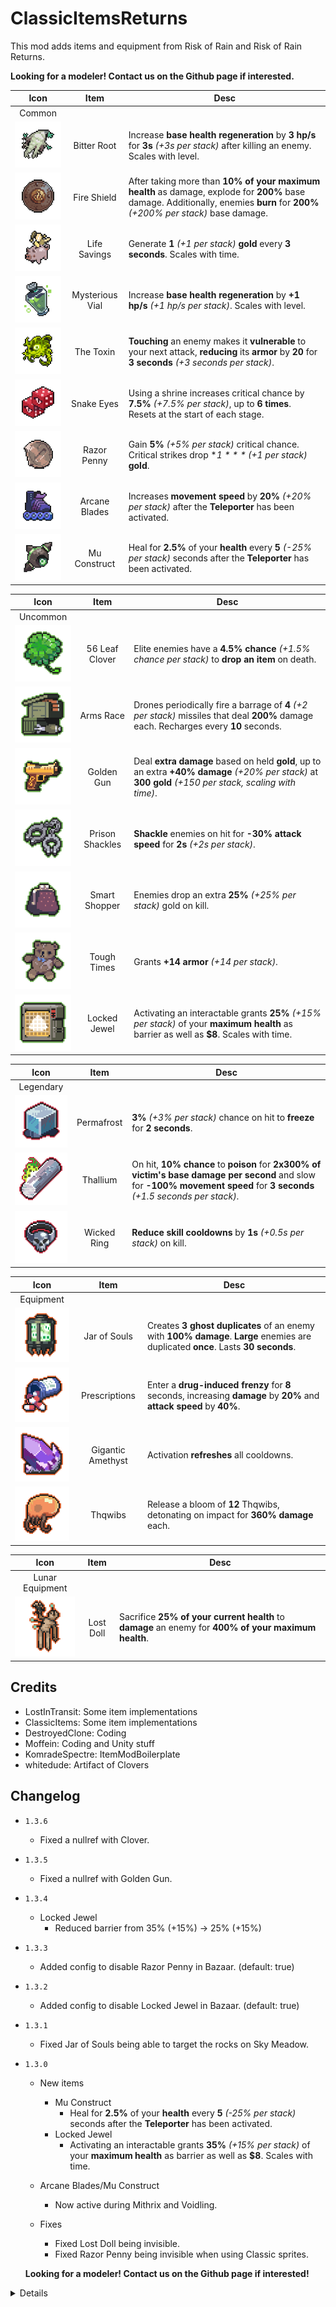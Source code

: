 # ClassicItemsReturns

This mod adds items and equipment from Risk of Rain and Risk of Rain Returns.

**Looking for a modeler! Contact us on the Github page if interested.**

| Icon | Item | Desc |
|:--:|:--:|--|
| Common | | |
| ![](https://raw.githubusercontent.com/DestroyedClone/RiskyClassicItems/master/Art%20Assets/returns%20resize/texIconRoot.png) | Bitter Root | Increase **base health regeneration** by **3 hp/s** for **3s** *(+3s per stack)* after killing an enemy. Scales with level.
| ![](https://raw.githubusercontent.com/DestroyedClone/RiskyClassicItems/master/Art%20Assets/returns%20resize/texIconFireShield.png) | Fire Shield | After taking more than **10% of your maximum health** as damage, explode for **200%** base damage. Additionally, enemies **burn** for **200%** *(+200% per stack)* base damage.
| ![](https://raw.githubusercontent.com/DestroyedClone/RiskyClassicItems/master/Art%20Assets/returns%20resize/texIconPig.png) | Life Savings | Generate **1** *(+1 per stack)* **gold** every **3 seconds**. Scales with time.
| ![](https://raw.githubusercontent.com/DestroyedClone/RiskyClassicItems/master/Art%20Assets/returns%20resize/texIconVial.png) | Mysterious Vial | Increase **base health regeneration** by **+1 hp/s** *(+1 hp/s per stack)*. Scales with level.
| ![](https://raw.githubusercontent.com/DestroyedClone/RiskyClassicItems/master/Art%20Assets/returns%20resize/texIconToxin.png) | The Toxin | **Touching** an enemy makes it **vulnerable** to your next attack, **reducing** its **armor** by **20** for **3 seconds** *(+3 seconds per stack)*.
| ![](https://raw.githubusercontent.com/DestroyedClone/RiskyClassicItems/master/Art%20Assets/returns%20resize/texIconDice.png) | Snake Eyes | Using a shrine increases critical chance by **7.5%** *(+7.5% per stack)*, up to **6 times**. Resets at the start of each stage.
| ![](https://raw.githubusercontent.com/DestroyedClone/RiskyClassicItems/master/Art%20Assets/returns%20resize/texIconPenny.png) | Razor Penny | Gain **5%** *(+5% per stack)* critical chance. Critical strikes drop **$1** *(+$1 per stack)* **gold**.
| ![](https://raw.githubusercontent.com/DestroyedClone/RiskyClassicItems/master/Art%20Assets/returns%20resize/texIconArcaneBlades.png) | Arcane Blades | Increases **movement speed** by **20%** *(+20% per stack)* after the **Teleporter** has been activated.
| ![](https://raw.githubusercontent.com/DestroyedClone/RiskyClassicItems/master/Art%20Assets/returns%20resize/texIconMuConstruct.png) | Mu Construct | Heal for **2.5%** of your **health** every **5** *(-25% per stack)* seconds after the **Teleporter** has been activated.

| Icon | Item | Desc |
|:--:|:--:|--|
| Uncommon | | |
| ![](https://raw.githubusercontent.com/DestroyedClone/RiskyClassicItems/master/Art%20Assets/returns%20resize/texIconClover.png) | 56 Leaf Clover | Elite enemies have a **4.5% chance** *(+1.5% chance per stack)* to **drop an item** on death.
| ![](https://raw.githubusercontent.com/DestroyedClone/RiskyClassicItems/master/Art%20Assets/returns%20resize/texIconArmsRace.png) | Arms Race | Drones periodically fire a barrage of **4** *(+2 per stack)* missiles that deal **200%** damage each. Recharges every **10** seconds.
| ![](https://raw.githubusercontent.com/DestroyedClone/RiskyClassicItems/master/Art%20Assets/returns%20resize/texIconGoldGun.png) | Golden Gun | Deal **extra damage** based on held **gold**, up to an extra **+40% damage** *(+20% per stack)* at **300 gold** *(+150 per stack, scaling with time)*.
| ![](https://raw.githubusercontent.com/DestroyedClone/RiskyClassicItems/master/Art%20Assets/returns%20resize/texIconShackles.png) | Prison Shackles | **Shackle** enemies on hit for **-30% attack speed** for **2s** *(+2s per stack)*.
| ![](https://raw.githubusercontent.com/DestroyedClone/RiskyClassicItems/master/Art%20Assets/returns%20resize/texIconPurse.png) | Smart Shopper | Enemies drop an extra **25%** *(+25% per stack)* gold on kill.
| ![](https://raw.githubusercontent.com/DestroyedClone/RiskyClassicItems/master/Art%20Assets/returns%20resize/texIconBear.png) | Tough Times | Grants **+14 armor** *(+14 per stack)*.
| ![](https://raw.githubusercontent.com/DestroyedClone/RiskyClassicItems/master/Art%20Assets/returns%20resize/texIconJewel.png) | Locked Jewel | Activating an interactable grants **25%** *(+15% per stack)* of your **maximum health** as barrier as well as **$8**. Scales with time.

| Icon | Item | Desc |
|:--:|:--:|--|
| Legendary | | |
| ![](https://raw.githubusercontent.com/DestroyedClone/RiskyClassicItems/master/Art%20Assets/returns%20resize/texIconIceCube.png) | Permafrost | **3%** *(+3% per stack)* chance on hit to **freeze** for **2 seconds**.
| ![](https://raw.githubusercontent.com/DestroyedClone/RiskyClassicItems/master/Art%20Assets/returns%20resize/texIconThallium.png) | Thallium | On hit, **10% chance** to **poison** for **2x300% of victim's base damage per second** and slow for **-100% movement speed** for **3 seconds** *(+1.5 seconds per stack)*.
| ![](https://raw.githubusercontent.com/DestroyedClone/RiskyClassicItems/master/Art%20Assets/returns%20resize/texIconSkullRing.png) | Wicked Ring | **Reduce skill cooldowns** by **1s** *(+0.5s per stack)* on kill.

| Icon | Item | Desc |
|:--:|:--:|--|
| Equipment | | |
| ![](https://raw.githubusercontent.com/DestroyedClone/RiskyClassicItems/master/Art%20Assets/returns%20resize/texIconJarSouls.png) | Jar of Souls | Creates **3 ghost duplicates** of an enemy with **100% damage**. **Large** enemies are duplicated **once**. Lasts **30 seconds**.
| ![](https://raw.githubusercontent.com/DestroyedClone/RiskyClassicItems/master/Art%20Assets/returns%20resize/texIconPills.png) | Prescriptions | Enter a **drug-induced frenzy** for **8** seconds, increasing **damage** by **20%** and **attack speed** by **40%**.
| ![](https://raw.githubusercontent.com/DestroyedClone/RiskyClassicItems/master/Art%20Assets/returns%20resize/texIconCrystal.png) | Gigantic Amethyst | Activation **refreshes** all cooldowns.
| ![](https://raw.githubusercontent.com/DestroyedClone/RiskyClassicItems/master/Art%20Assets/returns%20resize/texIconSquib.png) | Thqwibs | Release a bloom of **12** Thqwibs, detonating on impact for **360% damage** each.

| Icon | Item | Desc |
|:--:|:--:|--|
| Lunar Equipment | | |
| ![](https://raw.githubusercontent.com/DestroyedClone/RiskyClassicItems/master/Art%20Assets/returns%20resize/texIconDoll.png) | Lost Doll | Sacrifice **25% of your current health** to **damage** an enemy for **400% of your maximum health**.

## Credits

- LostInTransit: Some item implementations
- ClassicItems: Some item implementations
- DestroyedClone: Coding
- Moffein: Coding and Unity stuff
- KomradeSpectre: ItemModBoilerplate
- whitedude: Artifact of Clovers

## Changelog

- `1.3.6`
	- Fixed a nullref with Clover.

- `1.3.5`
	- Fixed a nullref with Golden Gun.

- `1.3.4`
	- Locked Jewel
		- Reduced barrier from 35% (+15%) -> 25% (+15%)

- `1.3.3`
	- Added config to disable Razor Penny in Bazaar. (default: true)

- `1.3.2`
	- Added config to disable Locked Jewel in Bazaar. (default: true)

- `1.3.1`
	- Fixed Jar of Souls being able to target the rocks on Sky Meadow.

- `1.3.0`
	- New items
		- Mu Construct
			- Heal for **2.5%** of your **health** every **5** *(-25% per stack)* seconds after the **Teleporter** has been activated.
		- Locked Jewel
			- Activating an interactable grants **35%** *(+15% per stack)* of your **maximum health** as barrier as well as **$8**. Scales with time.
		
	- Arcane Blades/Mu Construct
		- Now active during Mithrix and Voidling.
		
	- Fixes
		- Fixed Lost Doll being invisible.
		- Fixed Razor Penny being invisible when using Classic sprites.
		
	**Looking for a modeler! Contact us on the Github page if interested!**

<details>

- `1.2.1`
	- Fixed missing material for The Toxin.

- `1.2.0`
	- Added Risk of Rain Returns sprites.
		- Classic sprites available in config.
		
	- New Items
		- Razor Penny
			- 5% (+5%) critical chance. Gain $1 (+$1) on crit.
				- Gold does NOT scale with time.

		- Arcane Blades
			- 20% (+20%) movement speed after activating the Teleporter.
				- In Simulacrum, it is active during waves and inactive when the bubble is moving.
		
	- Snake Eyes
		- Now triggers on any shrine use.
		- Increased crit from 7% (+7%) -> 7.5% (+7.5%)
		
		*Failing a Chance Shrine is too conditional and straight up doesn't work with Sacrifice. Will see how the item performs before determining if further buffs are needed.*
		
	- Thallium
		- Buffed chance from 5% -> 10% to match Returns.
		- Buffed damage from 500% total damage  -> 2x300% per second (Returns is 2x500% per second but takes time to ramp up to the full amount)
		
		*I'll figure out how the math actually works later.*
		
	- Permafrost
		- Reduced chance from 5% -> 3%

- `1.1.1`
	- Fixed missing space in Life Savings description.

- `1.1.0`
	- Fire Shield
		- Now is guaranteed to proc after taking more than 10% of your max health, instead of scaling with health lost.
		- Increased Blast Radius from 12m -> 16m
		- Ignite now procs before the blast attack.
		
	- Snake Eyes
		- Same implementation as in RoRR. 7% (+7%) crit chance on Shrine fail, stacks up to 6 times. Resets each map.
			- Persists if you die and get revived on the same stage
	
	- Golden Gun
		- Fixed buff being cleansable by Blast Shower.
		
	- Jar of Souls
		- Boss ghost damage increased from 200% -> 300%
		
		*Noticed most boss ghosts severely underperforming compared to normal mobs.*
	
	- Lost Doll
		- Reduced cost from 33% HP -> 25% HP
		- Activation sound is now networked.
		- Disabled VFX due to concerns about networking (it was set up in a nonstandard way).
			- It only showed for the host, and not clients.
			- Replaced it with a simple placeholder effect for now. Not sure if I'll get around to fixing it fully.

- `1.0.6`
	- Adjusted Enigma/Chaos settings. Previously everything was set to True.
		- Lost Doll
			- Enigma: False
			- Chaos: False
		- Jar of Souls
			- Enigma: True
			- Chaos: False
		- Prescriptions
			- Enigma: True
			- Chaos: True
		- Gigantic Amethyst
			- Enigma: True
			- Chaos: True
		- Thqwibs
			- Enigma: True
			- Chaos: True
	- Thqwibs
		- Reduced cooldown from 60s -> 45s

- `1.0.5`
	- 56 Leaf Clover
		- No longer procs if there is no valid killer.
		- No longer procs on teamkills.

- `1.0.4`
	- Life Savings
		- No longer gives gold when exiting a stage to prevent softlocks.

- `1.0.3`
	- Jar of Souls
		- Blacklisted Void Infestor, Soul Wisp, Malachite Urchin, Newt
		- Blacklisted SS2U Nemesis Bosses (can be re-enabled in the ClassicItemsReturns config)

- `1.0.2`
	- Bitter Root
		- Can now trigger off of assists if RiskyMod is installed.
	- 56 Leaf Clover
		- Enabled Classic chances by default. (Roll for every player instead of only rolling for the killer.)
			- Need to manually change existing config.
	- Jar of Souls
		- Gup/Geep ghosts no longer split on death.

- `1.0.1`
	- Readme fix.

- `1.0.0`
	- General
		- Major visual overhaul for everything.
		- Updated default AI blacklist settings.
	- New Items
		- Added Fire Shield.
		- Added Smart Shopper.
		- Added Wicked Ring.
			- Uses LiT's rework: -1s cooldown on kill.
			- Can enable classic version in config.
		- Added Thqwibs.
		
	- Item Changes
		- Bitter Root
			- Reworked version is now enabled by default.
			- Classic Version: Increased HP from 7% to 8%
		- The Toxin
			- Increased tickrate from 4-8 -> 10
			- Doubled radius, and added a minimum search radius to the contact check.
		- Tough Times
			- Increased armor from 14 (+7) -> 14 (+14)
		- Prison Shackles
			- Disabled proc sound.
	- Equipment
		- Lost Doll
			- Increased proc coefficient from 0 -> 1.0
			- Reduced damage from 5x HP -> 4x HP
			- Increased HP cost from 25% -> 33%
	- Artifacts
		- Added Artifact of Clover
			- Players start with a single 56 Leaf Clover in their inventory. (Requires 56 Leaf Clover to be enabled in config)


- `0.1.0`
	- Release

</details>